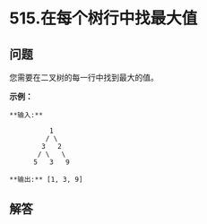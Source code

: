 # 515.在每个树行中找最大值

## 问题

您需要在二叉树的每一行中找到最大的值。

**示例：**

```
**输入:**

          1
         / \
        3   2
       / \   \  
      5   3   9

**输出:** [1, 3, 9]

```



## 解答

